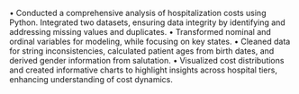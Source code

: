 • Conducted a comprehensive analysis of hospitalization costs using Python. Integrated two datasets, ensuring data 
integrity by identifying and addressing missing values and duplicates. 
• Transformed nominal and ordinal variables for modeling, while focusing on key states. 
• Cleaned data for string inconsistencies, calculated patient ages from birth dates, and derived gender information from 
salutation. 
• Visualized cost distributions and created informative charts to highlight insights across hospital tiers, enhancing 
understanding of cost dynamics.
